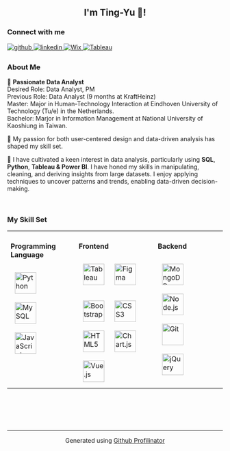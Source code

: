 ## <div align="center" font-size="20px">I'm Ting-Yu 👋!</div>  

### Connect with me  
<div align="left">
<a href="https://github.com/yabee111" target="_blank">
<img src=https://img.shields.io/badge/github-%2324292e.svg?&style=for-the-badge&logo=github&logoColor=white alt=github style="margin-bottom: 5px;" />
</a>
<a href="https://linkedin.com/in/tingyunien" target="_blank">
<img src=https://img.shields.io/badge/linkedin-%231E77B5.svg?&style=for-the-badge&logo=linkedin&logoColor=white alt=linkedin style="margin-bottom: 5px;" />
</a>  
<a href="https://tingyunien1026.wixsite.com/tingyu" target="_blank">
<img src=https://img.shields.io/badge/Wix-000?.svg?&style=for-the-badge&logo=wix&logoColor=white alt=Wix style="margin-bottom: 5px;" />
</a>  
<a href="https://public.tableau.com/app/profile/tingyunien" target="_blank">
<img src= https://img.shields.io/badge/Tableau-E97627?style=for-the-badge&logo=Tableau&logoColor=white alt=Tableau style="margin-bottom: 5px;" />
</a>  
</div>  
 

### About Me
🔭 **Passionate Data Analyst**<br/> 
   Desired Role: Data Analyst, PM <br/> 
   Previous Role: Data Analyst (9 months at KraftHeinz) <br/> 
   Master: Major in Human-Technology Interaction at Eindhoven University of Technology (Tu/e) in the Netherlands.<br/> 
   Bachelor: Marjor in Information Management at National University of Kaoshiung in Taiwan.

🌱 My passion for both user-centered design and data-driven analysis has shaped my skill set.   
  

🙌 I have cultivated a keen interest in data analysis, particularly using **SQL**, **Python**, **Tableau & Power BI**. I have honed my skills in manipulating, cleaning, and deriving insights from large datasets. I enjoy applying techniques to uncover patterns and trends, enabling data-driven decision-making.  
  

<br/>  


### My Skill Set  
<table><tr>

<td valign="top">
  
#### Programming Language

<div align="left">  
<a href="https://www.python.org/" target="_blank"><img style="margin: 10px" src="https://profilinator.rishav.dev/skills-assets/python-original.svg" alt="Python" height="50" /></a>  
<a href="https://www.mysql.com/" target="_blank"><img style="margin: 10px" src="https://profilinator.rishav.dev/skills-assets/mysql-original-wordmark.svg" alt="MySQL" height="50" /></a>  
<a href="https://www.javascript.com/" target="_blank"><img style="margin: 10px" src="https://profilinator.rishav.dev/skills-assets/javascript-original.svg" alt="JavaScript" height="50" /></a>  
</div>

<td valign="top">
  
#### Frontend  

<div align="left">

<a href="https://www.tableau.com/" target="_blank"><img style="margin: 10px" src="https://profilinator.rishav.dev/skills-assets/tableau.svg" alt="Tableau" height="50" /></a> 
<a href="https://www.figma.com/" target="_blank"><img style="margin: 10px" src="https://profilinator.rishav.dev/skills-assets/figma-icon.svg" alt="Figma" height="50" /></a> 
<p></p>
<a href="https://getbootstrap.com/docs/3.4/javascript/" target="_blank"><img style="margin: 10px" src="https://profilinator.rishav.dev/skills-assets/bootstrap-plain.svg" alt="Bootstrap" height="50" /></a>  
<a href="https://www.w3schools.com/css/" target="_blank"><img style="margin: 10px" src="https://profilinator.rishav.dev/skills-assets/css3-original-wordmark.svg" alt="CSS3" height="50" /></a>  
<a href="https://en.wikipedia.org/wiki/HTML5" target="_blank"><img style="margin: 10px" src="https://profilinator.rishav.dev/skills-assets/html5-original-wordmark.svg" alt="HTML5" height="50" /></a>  
<a href="https://www.chartjs.org/" target="_blank"><img style="margin: 10px" src="https://profilinator.rishav.dev/skills-assets/logo-title.svg" alt="Chart.js" height="50" /></a>  
<a href="https://vuejs.org/" target="_blank"><img style="margin: 10px" src="https://profilinator.rishav.dev/skills-assets/vuejs-original-wordmark.svg" alt="Vue.js" height="50" /></a>  
</div>
</td>

<td valign="top">
  
#### Backend  

<div align="left">  
<span>
<a href="https://www.mongodb.com/" target="_blank"><img style="margin: 10px" src="https://profilinator.rishav.dev/skills-assets/mongodb-original-wordmark.svg" alt="MongoDB" height="50" /></a>  
<a href="https://nodejs.org/" target="_blank"><img style="margin: 10px" src="https://profilinator.rishav.dev/skills-assets/nodejs-original-wordmark.svg" alt="Node.js" height="50" /></a>  
<a href="https://github.com/" target="_blank"><img style="margin: 10px" src="https://profilinator.rishav.dev/skills-assets/git-scm-icon.svg" alt="Git" height="50" /></a>  
<a href="https://jquery.com/" target="_blank"><img style="margin: 10px" src="https://profilinator.rishav.dev/skills-assets/jquery.png" alt="jQuery" height="50" /></a>  
</span>
  
</div>
</td>
</tr></table>  

<br/>  




<br/>  




  

<br/>  


<br />

----
<div align="center">Generated using <a href="https://profilinator.rishav.dev/" target="_blank">Github Profilinator</a></div>
